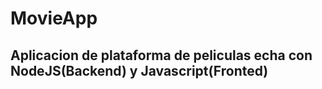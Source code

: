 # MovieApp

## Aplicacion de plataforma de peliculas echa con NodeJS(Backend) y Javascript(Fronted)
